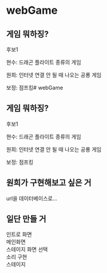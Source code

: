 # webGame 


## 게임 뭐하징?    
후보1  

현수: 드래곤 플라이트 종류의 게임 

원희: 인터넷 연결 안 될 때 나오는 공룡 게임 

보정: 점프킹# webGame 


## 게임 뭐하징?    
후보1  

현수: 드래곤 플라이트 종류의 게임 

원희: 인터넷 연결 안 될 때 나오는 공룡 게임 

보정: 점프킹   

## 원희가 구현해보고 싶은 거  
url을 데이터베이스로... 


## 일단 만들 거 
인트로 화면  
메인화면  
스테이지 화면 선택  
소리 구현  
스테이지  

